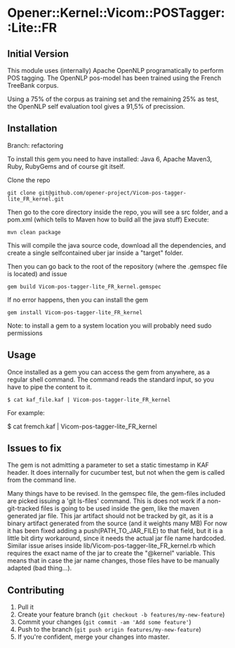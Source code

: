 # Opener::Kernel::Vicom::POSTagger::Lite::FR

## Initial Version

This module uses (internally) Apache OpenNLP programatically to perform POS tagging.
The OpenNLP pos-model has been trained using the French TreeBank corpus.

Using a 75% of the corpus as training set and the remaining 25% as test, the OpenNLP self evaluation tool gives a 91,5% of precission.

## Installation

Branch: refactoring

To install this gem you need to have installed: Java 6, Apache Maven3, Ruby, RubyGems and of course git itself.

Clone the repo

    git clone git@github.com/opener-project/Vicom-pos-tagger-lite_FR_kernel.git

Then go to the core directory inside the repo, you will see a src folder, and a pom.xml (which tells to Maven how to build all the java stuff)
Execute:

	mvn clean package

This will compile the java source code, download all the dependencies, and create a single selfcontained uber jar inside a "target" folder.

Then you can go back to the root of the repository (where the .gemspec file is located) and issue

	gem build Vicom-pos-tagger-lite_FR_kernel.gemspec

If no error happens, then you can install the gem

	gem install Vicom-pos-tagger-lite_FR_kernel

Note: to install a gem to a system location you will probably need sudo permissions

## Usage

Once installed as a gem you can access the gem from anywhere, as a regular shell command.
The command reads the standard input, so you have to pipe the content to it.

    $ cat kaf_file.kaf | Vicom-pos-tagger-lite_FR_kernel



For example:

$ cat fremch.kaf | Vicom-pos-tagger-lite_FR_kernel


## Issues to fix

The gem is not admitting a parameter to set a static timestamp in KAF header.
It does internally for cucumber test, but not when the gem is called from the command line.

Many things have to be revised. In the gemspec file, the gem-files included are picked issuing a 'git ls-files' command.
This is does not work if a non-git-tracked files is going to be used inside the gem, like the maven generated jar file.
This jar artifact should not be tracked by git, as it is a binary artifact generated from the source (and it weights many MB)
For now it has been fixed adding a push(PATH_TO_JAR_FILE) to that field, but it is a little bit dirty workaround, since it needs the actual jar file name hardcoded.
Similar issue arises inside lib/Vicom-pos-tagger-lite_FR_kernel.rb which requires the exact name of the jar to create the "@kernel" variable.
This means that in case the jar name changes, those files have to be manually adapted (bad thing...).


## Contributing

1. Pull it
2. Create your feature branch (`git checkout -b features/my-new-feature`)
3. Commit your changes (`git commit -am 'Add some feature'`)
4. Push to the branch (`git push origin features/my-new-feature`)
5. If you're confident, merge your changes into master.
